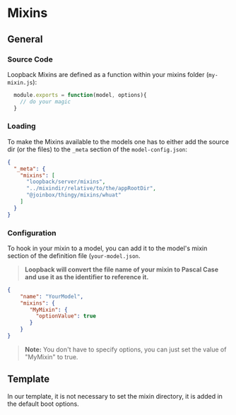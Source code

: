 # Mixins

## General

### Source Code

Loopback Mixins are defined as a function within your mixins folder (`my-mixin.js`):

```Javascript
  module.exports = function(model, options){
    // do your magic
  }
```

### Loading

To make the Mixins available to the models one has to either add the source dir (or the files) to the `_meta` section of the `model-config.json`:

```JSON
{
  "_meta": {
    "mixins": [
      "loopback/server/mixins",
      "../mixindir/relative/to/the/appRootDir",
      "@joinbox/thingy/mixins/whuat"
    ]
  }
}
```

### Configuration

To hook in your mixin to a model, you can add it to the model's mixin section of the definition file (`your-model.json`.

> **Loopback will convert the file name of your mixin to Pascal Case and use it as the identifier to reference it.**

```JSON
{
    "name": "YourModel",
    "mixins": {
       "MyMixin": {
         "optionValue": true
       }
    }
}
```

> **Note:** You don't have to specify options, you can just set the value of "MyMixin" to true.

## Template

In our template, it is not necessary to set the mixin directory, it is added in the default boot
options.

